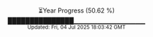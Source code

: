 <p align="center">
⏳Year Progress (50.62 %)<br>
███████████████▁▁▁▁▁▁▁▁▁▁▁▁▁▁▁ <br>
<sub>Updated: Fri, 04 Jul 2025 18:03:42 GMT</sub>
</p>

